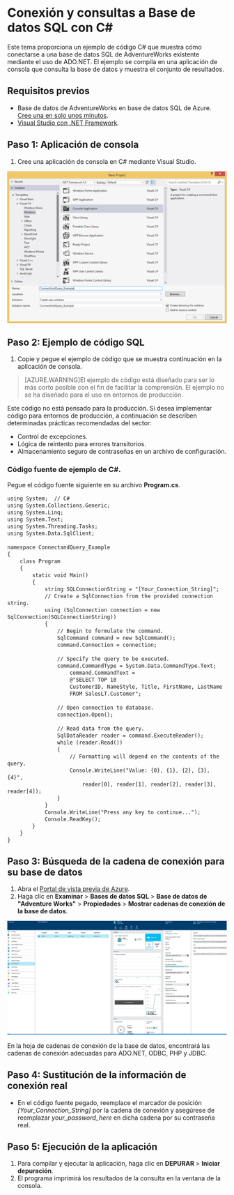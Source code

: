 <properties
	pageTitle="Conexión y consultas a la base de datos SQL con C#"
	description="Ejemplo de código para un cliente de C# que usa ADO.NET para conectarse e interactuar con la base de datos de AdventureWorks en el servicio de nube de la base de datos SQL de Azure."
	services="sql-database"
	documentationCenter=""
	authors="ckarst"
	manager="jeffreyg"
	editor=""/>


<tags
	ms.service="sql-database"
	ms.workload="data-management"
	ms.tgt_pltfrm="na"
	ms.devlang="dotnet"
	ms.topic="get-started-article" 
	ms.date="07/17/2015"
	ms.author="cakarst"/>


# Conexión y consultas a Base de datos SQL con C&#x23;


Este tema proporciona un ejemplo de código C# que muestra cómo conectarse a una base de datos SQL de AdventureWorks existente mediante el uso de ADO.NET. El ejemplo se compila en una aplicación de consola que consulta la base de datos y muestra el conjunto de resultados.


## Requisitos previos


- Base de datos de AdventureWorks en base de datos SQL de Azure. [Cree una en solo unos minutos](sql-database-get-started.md).
- [Visual Studio con .NET Framework](https://www.visualstudio.com/es-es/visual-studio-homepage-vs.aspx).


## Paso 1: Aplicación de consola


1. Cree una aplicación de consola en C# mediante Visual Studio.


![Conexión y consulta](./media/sql-database-connect-query/ConnectandQuery_VisualStudio.png)


## Paso 2: Ejemplo de código SQL


1. Copie y pegue el ejemplo de código que se muestra continuación en la aplicación de consola.


> [AZURE.WARNING]El ejemplo de código está diseñado para ser lo más corto posible con el fin de facilitar la comprensión. El ejemplo no se ha diseñado para el uso en entornos de producción.


Este código no está pensado para la producción. Si desea implementar código para entornos de producción, a continuación se describen determinadas prácticas recomendadas del sector:


- Control de excepciones.
- Lógica de reintento para errores transitorios.
- Almacenamiento seguro de contraseñas en un archivo de configuración.



### Código fuente de ejemplo de C#.


Pegue el código fuente siguiente en su archivo **Program.cs**.


	using System;  // C#
	using System.Collections.Generic;
	using System.Linq;
	using System.Text;
	using System.Threading.Tasks;
	using System.Data.SqlClient;

	namespace ConnectandQuery_Example
	{
		class Program
		{
			static void Main()
			{
				string SQLConnectionString = "[Your_Connection_String]";
				// Create a SqlConnection from the provided connection string.
				using (SqlConnection connection = new SqlConnection(SQLConnectionString))
				{
					// Begin to formulate the command.
					SqlCommand command = new SqlCommand();
					command.Connection = connection;

					// Specify the query to be executed.
					command.CommandType = System.Data.CommandType.Text;
						command.CommandText =
						@"SELECT TOP 10
						CustomerID, NameStyle, Title, FirstName, LastName
						FROM SalesLT.Customer";

					// Open connection to database.
					connection.Open();

					// Read data from the query.
					SqlDataReader reader = command.ExecuteReader();
					while (reader.Read())
					{
						// Formatting will depend on the contents of the query.
						Console.WriteLine("Value: {0}, {1}, {2}, {3}, {4}",
							reader[0], reader[1], reader[2], reader[3], reader[4]);
					}
				}
				Console.WriteLine("Press any key to continue...");
				Console.ReadKey();
			}
		}
	}


## Paso 3: Búsqueda de la cadena de conexión para su base de datos


1. Abra el [Portal de vista previa de Azure](http://portal.azure.com/).
2. Haga clic en **Examinar** > **Bases de datos SQL** > **Base de datos de "Adventure Works"** > **Propiedades** > **Mostrar cadenas de conexión de la base de datos**.


![Portal](./media/sql-database-connect-query/ConnectandQuery_portal.png)


En la hoja de cadenas de conexión de la base de datos, encontrará las cadenas de conexión adecuadas para ADO.NET, ODBC, PHP y JDBC.


## Paso 4: Sustitución de la información de conexión real


- En el código fuente pegado, reemplace el marcador de posición *[Your\_Connection\_String]* por la cadena de conexión y asegúrese de reemplazar *your\_password\_here* en dicha cadena por su contraseña real.


## Paso 5: Ejecución de la aplicación


1. Para compilar y ejecutar la aplicación, haga clic en **DEPURAR** > **Iniciar depuración**.
2. El programa imprimirá los resultados de la consulta en la ventana de la consola.
 

<!---HONumber=August15_HO6-->